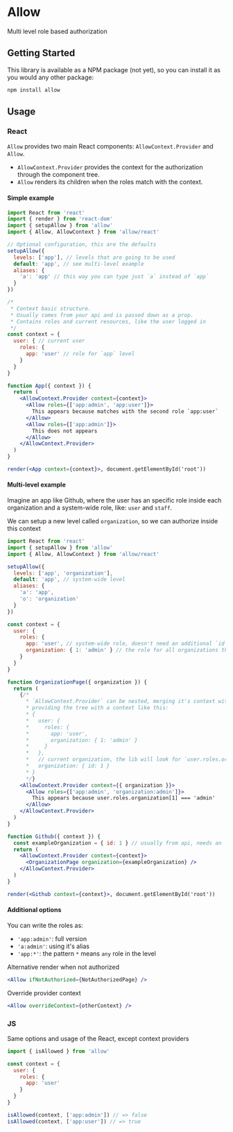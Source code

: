# Allow

Multi level role based authorization

## Getting Started

This library is available as a NPM package (not yet), so you can install it as you would any other package:

```sh
npm install allow
```

## Usage

### React

`Allow` provides two main React components: `AllowContext.Provider` and `Allow`.

- `AllowContext.Provider` provides the context for the authorization through the component tree.
- `Allow` renders its children when the roles match with the context.

#### Simple example
```jsx
import React from 'react'
import { render } from 'react-dom' 
import { setupAllow } from 'allow'
import { Allow, AllowContext } from 'allow/react'

// Optional configuration, this are the defaults
setupAllow({
  levels: ['app'], // levels that are going to be used
  default: 'app', // see multi-level example
  aliases: {
    'a': 'app' // this way you can type just `a` instead of `app`
  }
})

/*
 * Context basic structure.
 * Usually comes from your api and is passed down as a prop.
 * Contains roles and current resources, like the user logged in
 */
const context = {
  user: { // current user
    roles: {
      app: 'user' // role for `app` level
    }
  }
}

function App({ context }) {
  return (
    <AllowContext.Provider context={context}>
      <Allow roles={['app:admin', 'app:user']}>
        This appears because matches with the second role `app:user`
      </Allow>
      <Allow roles={['app:admin']}>
        This does not appears
      </Allow>
    </AllowContext.Provider>
  )
}

render(<App context={context}>, document.getElementById('root'))
```

#### Multi-level example

Imagine an app like Github, where the user has an specific role inside each organization and a system-wide role, like: `user` and `staff`.

We can setup a new level called `organization`, so we can authorize inside this context

```jsx
import React from 'react'
import { setupAllow } from 'allow'
import { Allow, AllowContext } from 'allow/react'

setupAllow({
  levels: ['app', 'organization'],
  default: 'app', // system-wide level
  aliases: {
    'a': 'app',
    'o': 'organization'
  }
})

const context = {
  user: {
    roles: {
      app: 'user', // system-wide role, doesn't need an additional `id` to be resolved
      organization: { 1: 'admin' } // the role for all organizations the user belongs
    }
  }
}

function OrganizationPage({ organization }) {
  return (
    {/*
      * `AllowContext.Provider` can be nested, merging it's context with the parent,
      * providing the tree with a context like this:
      * {
      *   user: {
      *     roles: {
      *       app: 'user',
      *       organization: { 1: 'admin' }
      *     }
      *   },
      *   // current organization, the lib will look for `user.roles.organization[1]`
      *   organization: { id: 1 } 
      * }
      */}
    <AllowContext.Provider context={{ organization }}>
      <Allow roles={['app:admin', 'organization:admin']}>
        This appears because user.roles.organization[1] === 'admin'
      </Allow>
    </AllowContext.Provider>
  )
}

function Github({ context }) {
  const exampleOrganization = { id: 1 } // usually from api, needs an `id`
  return (
    <AllowContext.Provider context={context}>
      <OrganizationPage organization={exampleOrganization} />
    </AllowContext.Provider>
  )
}

render(<Github context={context}>, document.getElementById('root'))
```

#### Additional options

You can write the roles as:
 - `'app:admin'`: full version
 - `'a:admin'`: using it's alias
 - `'app:*'`: the pattern `*` means `any` role in the level

Alternative render when not authorized
 ```jsx
 <Allow ifNotAuthorized={NotAuthorizedPage} />
 ```

 Override provider context
 ```jsx
 <Allow overrideContext={otherContext} />
 ```

### JS

Same options and usage of the React, except context providers

```js
import { isAllowed } from 'allow'

const context = {
  user: {
    roles: {
      app: 'user'
    }
  }
}

isAllowed(context, ['app:admin']) // => false
isAllowed(context, ['app:user']) // => true
```